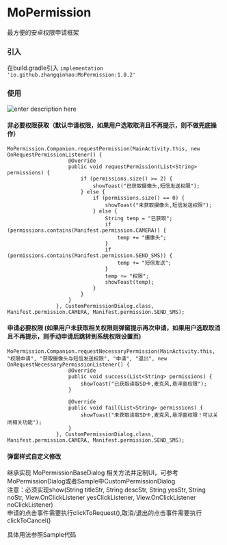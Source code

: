 # MoPermission
最方便的安卓权限申请框架
  
### 引入

在build.gradle引入  `implementation 'io.github.zhangqinhao:MoPermission:1.0.2'`

### 使用
![enter description here][1]

#### 非必要权限获取（默认申请权限，如果用户选取取消且不再提示，则不做兜底操作）
``` stylus
MoPermission.Companion.requestPermission(MainActivity.this, new OnRequestPermissionListener() {
                    @Override
                    public void requestPermission(List<String> permissions) {
                        if (permissions.size() >= 2) {
                            showToast("已获取摄像头,短信发送权限");
                        } else {
                            if (permissions.size() == 0) {
                                showToast("未获取摄像头,短信发送权限");
                            } else {
                                String temp = "已获取";
                                if (permissions.contains(Manifest.permission.CAMERA)) {
                                    temp += "摄像头";
                                }
                                if (permissions.contains(Manifest.permission.SEND_SMS)) {
                                    temp += "短信发送";
                                }
                                temp += "权限";
                                showToast(temp);
                            }
                        }
                    }
                }, CustomPermissionDialog.class, Manifest.permission.CAMERA, Manifest.permission.SEND_SMS);
```


#### 申请必要权限 (如果用户未获取相关权限则弹窗提示再次申请，如果用户选取取消且不再提示，则手动申请后跳转到系统权限设置页)
``` stylus
MoPermission.Companion.requestNecessaryPermission(MainActivity.this, "权限申请", "获取摄像头与短信发送权限", "申请", "退出", new OnRequestNecessaryPermissionListener() {
                    @Override
                    public void success(List<String> permissions) {
                        showToast("已获取读取SD卡,麦克风,悬浮窗权限");
                    }

                    @Override
                    public void fail(List<String> permissions) {
                        showToast("未获取读取SD卡,麦克风,悬浮窗权限！可以关闭相关功能");
                    }
                }, CustomPermissionDialog.class, Manifest.permission.CAMERA, Manifest.permission.SEND_SMS);
```


#### 弹窗样式自定义修改
继承实现 MoPermissionBaseDialog 相关方法并定制UI，可参考MoPermissionDialog或者Sample中CustomPermissionDialog  
注意：必须实现show(String titleStr, String descStr, String yesStr, String noStr, View.OnClickListener yesClickListener, View.OnClickListener noClickListener)  
申请的点击事件需要执行clickToRequest(),取消/退出的点击事件需要执行clickToCancel()


具体用法参照Sample代码

[1]: ./images/1.gif "1.gif"
